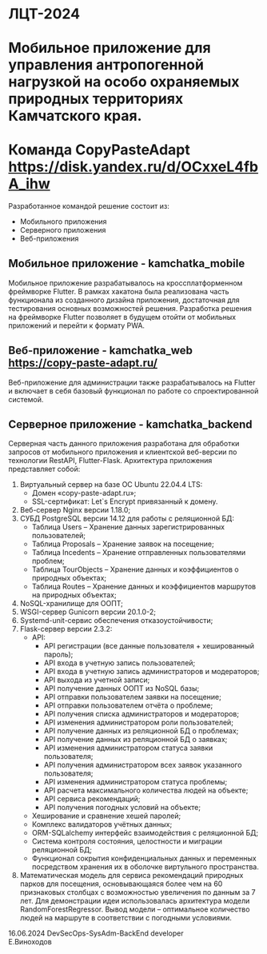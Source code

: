 # ЛЦТ-2024 <br /> <br /> Мобильное приложение для управления антропогенной нагрузкой на особо охраняемых природных территориях Камчатского края.  <br /><br />Команда CopyPasteAdapt<br />https://disk.yandex.ru/d/OCxxeL4fbA_ihw

Разработанное командой решение состоит из:
- Мобильного приложения
- Серверного приложения
- Веб-приложения
## Мобильное приложение - kamchatka_mobile
Мобильное приложение разрабатывалось на кроссплатформенном фреймворке Flutter. В рамках хакатона была реализована часть функционала из созданного дизайна приложения, достаточная для тестирования основных возможностей решения. Разработка решения на фреймворке Flutter позволяет в будущем отойти от мобильных приложений и перейти к формату PWA.
## Веб-приложение - kamchatka_web <br /> https://copy-paste-adapt.ru/
Веб-приложение для администрации также разрабатывалось на Flutter и включает в себя базовый функционал по работе со спроектированной системой.
## Серверное приложение - kamchatka_backend
Серверная часть данного приложения разработана для обработки запросов от мобильного приложения и клиентской веб-версии по технологии RestAPI, Flutter-Flask.
Архитектура приложения представляет собой:
1.	Виртуальный сервер на базе ОС Ubuntu 22.04.4 LTS:
    - Домен «copy-paste-adapt.ru»;
    - SSL-сертификат: Let`s Encrypt привязанный к домену.
2.	Веб-сервер Nginx версии 1.18.0;
3.	СУБД PostgreSQL версии 14.12 для работы с реляционной БД:
    - Таблица Users – Хранение данных зарегистрированных пользователей;
    - Таблица Proposals – Хранение заявок на посещение;
    - Таблица Incedents – Хранение отправленных пользователями проблем;
    - Таблица TourObjects – Хранение данных и коэффициентов о природных объектах;
    - Таблица Routes – Хранение данных и коэффициентов маршрутов на природных объектах;
4.	NoSQL-хранилище для ООПТ;
5.	WSGI-сервер Gunicorn версии 20.1.0-2;
6.	Systemd-unit-сервис обеспечения отказоустойчивости;
7.	Flask-сервер версии 2.3.2:
    - API:
      - API регистрации (все данные пользователя + хешированный пароль);
      - API входа в учетную запись пользователей;
      - API входа в учетную запись администраторов и модераторов;
      - API выхода из учетной записи;
      - API получение данных ООПТ из NoSQL базы;
      - API отправки пользователем заявки на посещение;
      - API отправки пользователем отчёта о проблеме;
      - API получения списка администраторов и модераторов;
      - API изменения администратором роли пользователей;
      - API получение данных из реляционной БД о проблемах;
      - API получение данных из реляционной БД о заявках;
      - API изменения администратором статуса заявки пользователя;
      - API получения администратором всех заявок указанного пользователя;
      - API изменения администратором статуса проблемы;
      - API расчета максимального количества людей на объекте;
      - API сервиса рекомендаций;
      - API получения погодных условий на объекте;
    - Хеширование и сравнение хешей паролей;
    - Комплекс валидаторов учётных данных;
    - ORM-SQLalchemy интерфейс взаимодействия с реляционной БД;
    - Система контроля состояния, целостности и миграции реляционной БД;
    - Функционал сокрытия конфиденциальных данных и переменных посредством хранения их в оболочке виртульного пространства.
8. Математическая модель для сервиса рекомендаций природных парков для посещения, основывающаяся более чем на 60 признаковых столбцах с возможностью увеличения по данным за 7 лет. Для демонстрации идеи использовалась архитектура модели RandomForestRegressor. Вывод модели – оптимальное количество людей на маршруте в соответствии с погодными условиями.

16.06.2024						DevSecOps-SysAdm-BackEnd developer <br/>
										Е.Виноходов
